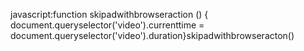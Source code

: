 javascript:function skipadwithbrowseraction () {    document.queryselector('video').currenttime = document.queryselector('video').duration}skipadwithbrowseracton()
